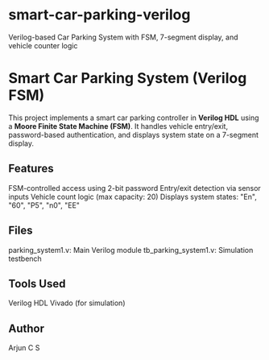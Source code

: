 # smart-car-parking-verilog
Verilog-based Car Parking System with FSM, 7-segment display, and vehicle counter logic
# Smart Car Parking System (Verilog FSM)

This project implements a smart car parking controller in **Verilog HDL** using a **Moore Finite State Machine (FSM)**. It handles vehicle entry/exit, password-based authentication, and displays system state on a 7-segment display.

## Features
 FSM-controlled access using 2-bit password
 Entry/exit detection via sensor inputs
 Vehicle count logic (max capacity: 20)
 Displays system states: "En", "60", "P5", "n0", "EE"

## Files
 parking_system1.v: Main Verilog module
 tb_parking_system1.v: Simulation testbench

## Tools Used
 Verilog HDL
 Vivado (for simulation)

## Author
Arjun C S
